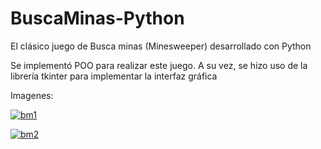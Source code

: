 # BuscaMinas-Python

El clásico juego de Busca minas (Minesweeper) desarrollado con Python 

Se implementó POO para realizar este juego. A su vez, se hizo uso de la librería tkinter para implementar la interfaz gráfica 

Imagenes:

[![bm1](https://i.postimg.cc/jqm1wDT2/bm1.png "bm1")](https://postimg.cc/rzGj7FK2 "bm1")

[![bm2](https://i.postimg.cc/VLtVjzsR/bm2.png "bm2")](https://postimg.cc/0b8nvRwM "bm2")
